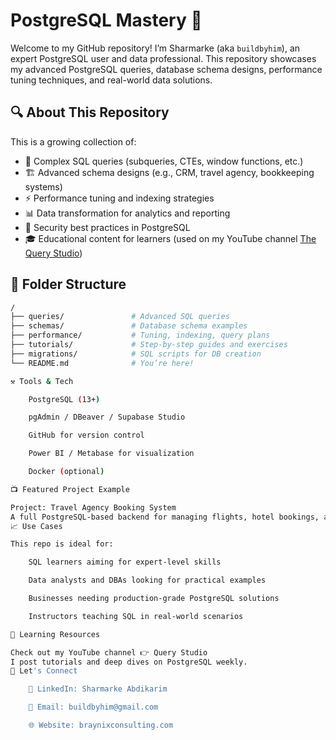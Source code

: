 # PostgreSQL Mastery 🚀

Welcome to my GitHub repository! I’m Sharmarke (aka `buildbyhim`), an expert PostgreSQL user and data professional. This repository showcases my advanced PostgreSQL queries, database schema designs, performance tuning techniques, and real-world data solutions.

## 🔍 About This Repository

This is a growing collection of:

- 🧩 Complex SQL queries (subqueries, CTEs, window functions, etc.)
- 🏗️ Advanced schema designs (e.g., CRM, travel agency, bookkeeping systems)
- ⚡ Performance tuning and indexing strategies
- 📊 Data transformation for analytics and reporting
- 🔐 Security best practices in PostgreSQL
- 🎓 Educational content for learners (used on my YouTube channel [The Query Studio](https://www.youtube.com/@querystudio))

## 📂 Folder Structure

```bash
/
├── queries/               # Advanced SQL queries
├── schemas/               # Database schema examples
├── performance/           # Tuning, indexing, query plans
├── tutorials/             # Step-by-step guides and exercises
├── migrations/            # SQL scripts for DB creation
└── README.md              # You’re here!

⚒️ Tools & Tech

    PostgreSQL (13+)

    pgAdmin / DBeaver / Supabase Studio

    GitHub for version control

    Power BI / Metabase for visualization

    Docker (optional)

📺 Featured Project Example

Project: Travel Agency Booking System
A full PostgreSQL-based backend for managing flights, hotel bookings, and visa processing with built-in gross profit calculations.
📈 Use Cases

This repo is ideal for:

    SQL learners aiming for expert-level skills

    Data analysts and DBAs looking for practical examples

    Businesses needing production-grade PostgreSQL solutions

    Instructors teaching SQL in real-world scenarios

🧠 Learning Resources

Check out my YouTube channel 👉 Query Studio
I post tutorials and deep dives on PostgreSQL weekly.
🤝 Let's Connect

    💼 LinkedIn: Sharmarke Abdikarim

    📧 Email: buildbyhim@gmail.com

    🌐 Website: braynixconsulting.com
